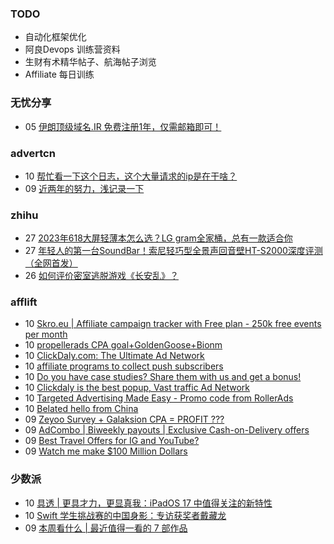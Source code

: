 ### TODO
-  自动化框架优化
-  阿良Devops 训练营资料
-  生财有术精华帖子、航海帖子浏览
-  Affiliate 每日训练

### 无忧分享
<!-- ruyo:START -->
-  05 [伊朗顶级域名.IR 免费注册1年，仅需邮箱即可！](https://51.ruyo.net/18397.html)<!-- ruyo:END -->

### advertcn
<!-- advertcn:START -->
-  10 [帮忙看一下这个日志，这个大量请求的ip是在干啥？](https://www.advertcn.com/forum.php?mod=viewthread&tid=110793)
-  09 [近两年的努力，浅记录一下](https://www.advertcn.com/forum.php?mod=viewthread&tid=110785)<!-- advertcn:END -->

### zhihu
<!-- zhihu:START -->
-  27 [2023年618大屏轻薄本怎么选？LG gram全家桶，总有一款适合你](http://zhuanlan.zhihu.com/p/632641888?utm_campaign=rss&utm_medium=rss&utm_source=rss&utm_content=title)
-  27 [年轻人的第一台SoundBar！索尼轻巧型全景声回音壁HT-S2000深度评测（全网首发）](http://zhuanlan.zhihu.com/p/630990296?utm_campaign=rss&utm_medium=rss&utm_source=rss&utm_content=title)
-  26 [如何评价密室逃脱游戏《长安乱》？](http://www.zhihu.com/question/563950552/answer/3045961312?utm_campaign=rss&utm_medium=rss&utm_source=rss&utm_content=title)<!-- zhihu:END -->

### afflift
<!-- afflift:START -->
-  10 [Skro.eu | Affiliate campaign tracker with Free plan - 250k free events per month](https://afflift.com/f/threads/skro-eu-affiliate-campaign-tracker-with-free-plan-250k-free-events-per-month.7260/?utm_source=rss&utm_medium=rss)
-  10 [propellerads CPA goal+GoldenGoose+Bionm](https://afflift.com/f/threads/propellerads-cpa-goal-goldengoose-bionm.11087/?utm_source=rss&utm_medium=rss)
-  10 [ClickDaly.com: The Ultimate Ad Network](https://afflift.com/f/threads/clickdaly-com-the-ultimate-ad-network.11098/?utm_source=rss&utm_medium=rss)
-  10 [affiliate programs to collect push subscribers](https://afflift.com/f/threads/affiliate-programs-to-collect-push-subscribers.11097/?utm_source=rss&utm_medium=rss)
-  10 [Do you have case studies? Share them with us and get a bonus!](https://afflift.com/f/threads/do-you-have-case-studies-share-them-with-us-and-get-a-bonus.10944/?utm_source=rss&utm_medium=rss)
-  10 [Clickdaly is the best popup, Vast traffic Ad Network](https://afflift.com/f/threads/clickdaly-is-the-best-popup-vast-traffic-ad-network.11066/?utm_source=rss&utm_medium=rss)
-  10 [Targeted Advertising Made Easy - Promo code from RollerAds](https://afflift.com/f/threads/targeted-advertising-made-easy-promo-code-from-rollerads.11091/?utm_source=rss&utm_medium=rss)
-  10 [Belated hello from China](https://afflift.com/f/threads/belated-hello-from-china.11094/?utm_source=rss&utm_medium=rss)
-  09 [Zeyoo Survey + Galaksion CPA = PROFIT ???](https://afflift.com/f/threads/zeyoo-survey-galaksion-cpa-profit.10574/?utm_source=rss&utm_medium=rss)
-  09 [AdCombo | Biweekly payouts | Exclusive Cash-on-Delivery offers](https://afflift.com/f/threads/adcombo-biweekly-payouts-exclusive-cash-on-delivery-offers.3509/?utm_source=rss&utm_medium=rss)
-  09 [Best Travel Offers for IG and YouTube?](https://afflift.com/f/threads/best-travel-offers-for-ig-and-youtube.11062/?utm_source=rss&utm_medium=rss)
-  09 [Watch me make $100 Million Dollars](https://afflift.com/f/threads/watch-me-make-100-million-dollars.10915/?utm_source=rss&utm_medium=rss)<!-- afflift:END -->

### 少数派
<!-- sspai:START -->
-  10 [具透 | 更具才力，更显真我：iPadOS 17 中值得关注的新特性](https://sspai.com/post/80257)
-  10 [Swift 学生挑战赛的中国身影：专访获奖者戴藏龙](https://sspai.com/post/80253)
-  09 [本周看什么 | 最近值得一看的 7 部作品](https://sspai.com/post/80252)<!-- sspai:END -->
